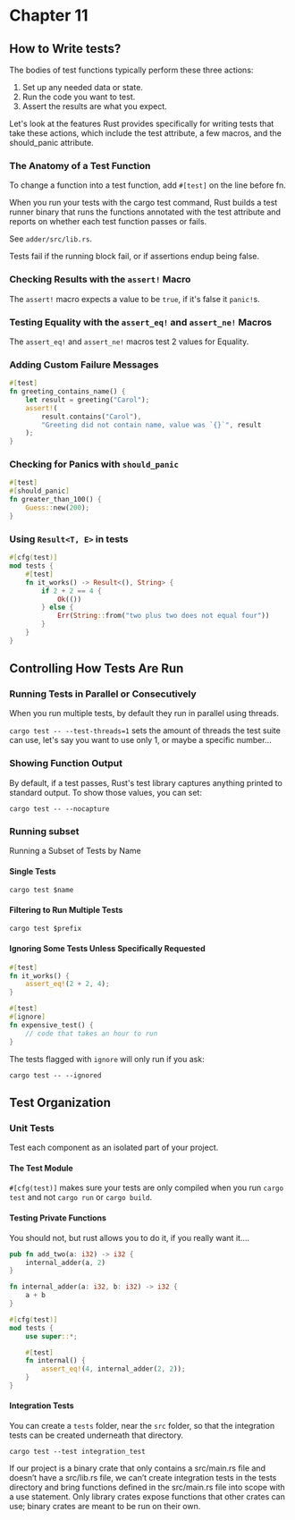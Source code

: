 # Chapter 11

## How to Write tests?

The bodies of test functions typically perform these three actions:

1. Set up any needed data or state.
2. Run the code you want to test.
3. Assert the results are what you expect.

Let's look at the features Rust provides specifically for writing tests that take these actions, which include the test attribute, a few macros, and the should_panic attribute.


### The Anatomy of a Test Function


 To change a function into a test function, add `#[test]` on the line before fn.

 When you run your tests with the cargo test command, Rust builds a test runner binary that runs the functions annotated with the test attribute and reports on whether each test function passes or fails.

See `adder/src/lib.rs`.

Tests fail if the running block fail, or if assertions endup being false.

### Checking Results with the `assert!` Macro

The `assert!` macro expects a value to be `true`, if it's false it `panic!`s.


### Testing Equality with the `assert_eq!` and `assert_ne!` Macros

The `assert_eq!` and `assert_ne!` macros test 2 values for Equality.


### Adding Custom Failure Messages

```rust
#[test]
fn greeting_contains_name() {
    let result = greeting("Carol");
    assert!(
        result.contains("Carol"),
        "Greeting did not contain name, value was `{}`", result
    );
}
```

### Checking for Panics with `should_panic`

```rust
#[test]
#[should_panic]
fn greater_than_100() {
    Guess::new(200);
}
```

### Using `Result<T, E>` in tests

```rust
#[cfg(test)]
mod tests {
    #[test]
    fn it_works() -> Result<(), String> {
        if 2 + 2 == 4 {
            Ok(())
        } else {
            Err(String::from("two plus two does not equal four"))
        }
    }
}
```

## Controlling How Tests Are Run

### Running Tests in Parallel or Consecutively

When you run multiple tests, by default they run in parallel using threads.

`cargo test -- --test-threads=1` sets the amount of threads the test suite can use, let's say you want to use only 1, or maybe a specific number...

### Showing Function Output

By default, if a test passes, Rust's test library captures anything printed to standard output. To show those values, you can set:

`cargo test -- --nocapture`

### Running subset

Running a Subset of Tests by Name

#### Single Tests

`cargo test $name`

#### Filtering to Run Multiple Tests

`cargo test $prefix`

#### Ignoring Some Tests Unless Specifically Requested

```rust
#[test]
fn it_works() {
    assert_eq!(2 + 2, 4);
}

#[test]
#[ignore]
fn expensive_test() {
    // code that takes an hour to run
}
```

The tests flagged with `ignore` will only run if you ask:

`cargo test -- --ignored`

## Test Organization

### Unit Tests

Test each component as an isolated part of your project.

#### The Test Module

`#[cfg(test)]` makes sure your tests are only compiled when you run `cargo test` and not `cargo run` or `cargo build`.

#### Testing Private Functions

You should not, but rust allows you to do it, if you really want it....

```rust
pub fn add_two(a: i32) -> i32 {
    internal_adder(a, 2)
}

fn internal_adder(a: i32, b: i32) -> i32 {
    a + b
}

#[cfg(test)]
mod tests {
    use super::*;

    #[test]
    fn internal() {
        assert_eq!(4, internal_adder(2, 2));
    }
}
```

#### Integration Tests

You can create a `tests` folder, near the `src` folder, so that the integration tests can be created underneath that directory.

`cargo test --test integration_test`

If our project is a binary crate that only contains a src/main.rs file and doesn’t have a src/lib.rs file, we can’t create integration tests in the tests directory and bring functions defined in the src/main.rs file into scope with a use statement. Only library crates expose functions that other crates can use; binary crates are meant to be run on their own.
